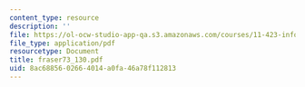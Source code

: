 ```yaml
---
content_type: resource
description: ''
file: https://ol-ocw-studio-app-qa.s3.amazonaws.com/courses/11-423-information-and-communication-technologies-in-community-development-spring-2004/8ac6885602664014a0fa46a78f112813_fraser73_130.pdf
file_type: application/pdf
resourcetype: Document
title: fraser73_130.pdf
uid: 8ac68856-0266-4014-a0fa-46a78f112813
---
```


